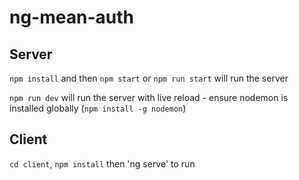 # ng-mean-auth

## Server
`npm install` and then `npm start` or `npm run start` will run the server

`npm run dev` will run the server with live reload - ensure nodemon is installed globally (`npm install -g nodemon`)

## Client
`cd client`, `npm install` then 'ng serve' to run
